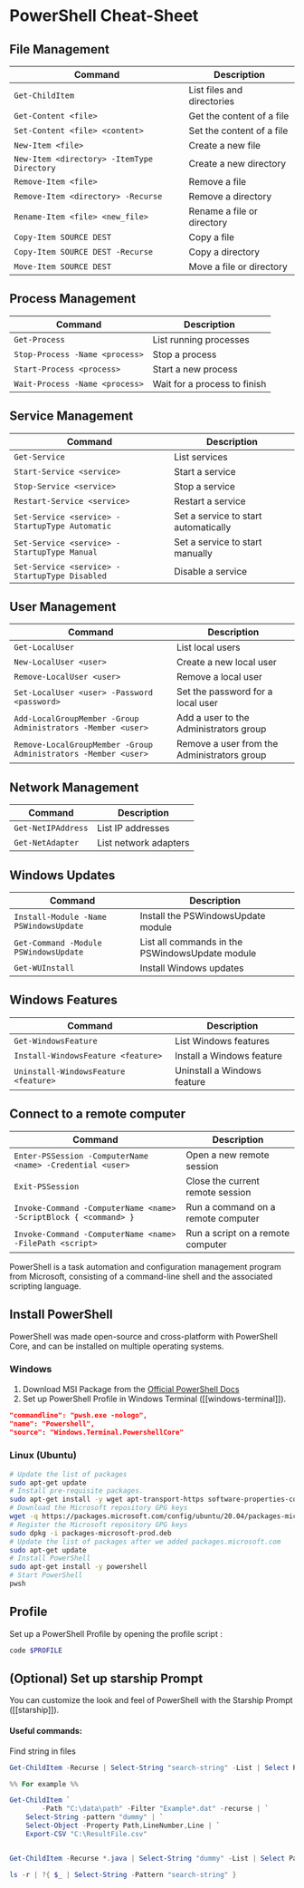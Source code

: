 # PowerShell Cheat-Sheet

## File Management

| Command | Description |
| --- | --- |
| `Get-ChildItem` | List files and directories |
| `Get-Content <file>` | Get the content of a file |
| `Set-Content <file> <content>` | Set the content of a file |
| `New-Item <file>` | Create a new file |
| `New-Item <directory> -ItemType Directory` | Create a new directory |
| `Remove-Item <file>` | Remove a file |
| `Remove-Item <directory> -Recurse` | Remove a directory |
| `Rename-Item <file> <new_file>` | Rename a file or directory |
| `Copy-Item SOURCE DEST` | Copy a file |
| `Copy-Item SOURCE DEST -Recurse` | Copy a directory |
| `Move-Item SOURCE DEST` | Move a file or directory |

## Process Management

| Command | Description |
| --- | --- |
| `Get-Process` | List running processes |
| `Stop-Process -Name <process>` | Stop a process |
| `Start-Process <process>` | Start a new process |
| `Wait-Process -Name <process>` | Wait for a process to finish |

## Service Management

| Command | Description |
| --- | --- |
| `Get-Service` | List services |
| `Start-Service <service>` | Start a service |
| `Stop-Service <service>` | Stop a service |
| `Restart-Service <service>` | Restart a service |
| `Set-Service <service> -StartupType Automatic` | Set a service to start automatically |
| `Set-Service <service> -StartupType Manual` | Set a service to start manually |
| `Set-Service <service> -StartupType Disabled` | Disable a service |

## User Management

| Command | Description |
| --- | --- |
| `Get-LocalUser` | List local users |
| `New-LocalUser <user>` | Create a new local user |
| `Remove-LocalUser <user>` | Remove a local user |
| `Set-LocalUser <user> -Password <password>` | Set the password for a local user |
| `Add-LocalGroupMember -Group Administrators -Member <user>` | Add a user to the Administrators group |
| `Remove-LocalGroupMember -Group Administrators -Member <user>` | Remove a user from the Administrators group |

## Network Management

| Command | Description |
| --- | --- |
| `Get-NetIPAddress` | List IP addresses |
| `Get-NetAdapter` | List network adapters |

## Windows Updates

| Command | Description |
| --- | --- |
| `Install-Module -Name PSWindowsUpdate` | Install the PSWindowsUpdate module |
| `Get-Command -Module PSWindowsUpdate` | List all commands in the PSWindowsUpdate module |
| `Get-WUInstall` | Install Windows updates |

## Windows Features

| Command | Description |
| --- | --- |
| `Get-WindowsFeature` | List Windows features |
| `Install-WindowsFeature <feature>` | Install a Windows feature |
| `Uninstall-WindowsFeature <feature>` | Uninstall a Windows feature |

## Connect to a remote computer

| Command | Description |
| --- | --- |
| `Enter-PSSession -ComputerName <name> -Credential <user>` | Open a new remote session |
| `Exit-PSSession` | Close the current remote session |
| `Invoke-Command -ComputerName <name> -ScriptBlock { <command> }` | Run a command on a remote computer |
| `Invoke-Command -ComputerName <name> -FilePath <script>` | Run a script on a remote computer |
PowerShell is a task automation and configuration management program from Microsoft, consisting of a command-line shell and the associated scripting language.

## Install PowerShell
PowerShell was made open-source and cross-platform with PowerShell Core, and can be installed on multiple operating systems.

### Windows
1. Download MSI Package from the [Official PowerShell Docs](https://docs.microsoft.com/en-us/powershell/scripting/install/installing-powershell-on-windows?view=powershell-7.2)
2. Set up PowerShell Profile in Windows Terminal ([[windows-terminal]]).
```json
"commandline": "pwsh.exe -nologo",
"name": "Powershell",
"source": "Windows.Terminal.PowershellCore"
```

### Linux (Ubuntu)
```sh
# Update the list of packages
sudo apt-get update
# Install pre-requisite packages.
sudo apt-get install -y wget apt-transport-https software-properties-common
# Download the Microsoft repository GPG keys
wget -q https://packages.microsoft.com/config/ubuntu/20.04/packages-microsoft-prod.deb
# Register the Microsoft repository GPG keys
sudo dpkg -i packages-microsoft-prod.deb
# Update the list of packages after we added packages.microsoft.com
sudo apt-get update
# Install PowerShell
sudo apt-get install -y powershell
# Start PowerShell
pwsh
```

## Profile
Set up a PowerShell Profile by opening the profile script :
```powershell
code $PROFILE
```

## (Optional) Set up starship Prompt
You can customize the look and feel of PowerShell with the Starship Prompt ([[starship]]).


#### Useful commands:
Find string in files

```powershell
Get-ChildItem -Recurse | Select-String "search-string" -List | Select Path

%% For example %%

Get-ChildItem `
        -Path "C:\data\path" -Filter "Example*.dat" -recurse | `
    Select-String -pattern "dummy" | `
    Select-Object -Property Path,LineNumber,Line | `
    Export-CSV "C:\ResultFile.csv"


Get-ChildItem -Recurse *.java | Select-String "dummy" -List | Select Path
```

```powershell
ls -r | ?{ $_ | Select-String -Pattern "search-string" }
```

